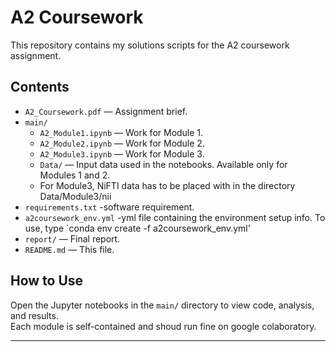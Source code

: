 # A2 Coursework

This repository contains my solutions scripts for the A2 coursework assignment.

## Contents

- `A2_Coursework.pdf` — Assignment brief.
- `main/`
  - `A2_Module1.ipynb` — Work for Module 1.
  - `A2_Module2.ipynb` — Work for Module 2.
  - `A2_Module3.ipynb` — Work for Module 3.
  - `Data/` — Input data used in the notebooks. Available only for Modules 1 and 2.
  - For Module3, NiFTI data has to be placed with in the directory Data/Module3/nii
- `requirements.txt` -software requirement.
- `a2coursework_env.yml` -yml file containing the environment setup info. To use, type `conda env create -f a2coursework_env.yml'
- `report/` — Final report.
- `README.md` — This file.

## How to Use

Open the Jupyter notebooks in the `main/` directory to view code, analysis, and results.  
Each module is self-contained and shoud run fine on google colaboratory. 

---

